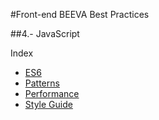#Front-end BEEVA Best Practices   

##4.- JavaScript

Index  

* [ES6](es6)
* [Patterns](patterns)
* [Performance](performance)
* [Style Guide](style_guide)